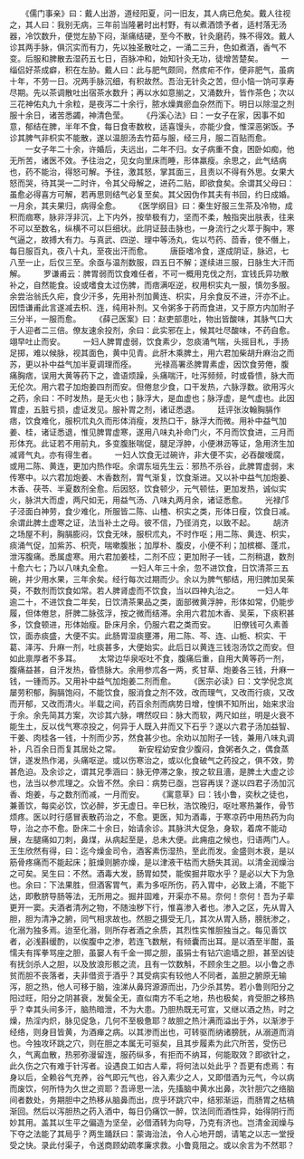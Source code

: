 <!-- { "loadSidebar": true } -->
　　《儒门事亲》曰：戴人出游，道经阳夏，问一旧友，其人病已危矣。戴人往视之，其人曰：我别无病，三年前当隆暑时出村野，有以煮酒馈予者，适村落无汤器，冷饮数升，便觉左胁下闷，渐痛结硬，至今不散，针灸磨药，殊不得效。戴人诊其两手脉，俱沉实而有力，先以独圣散吐之，一涌二三升，色如煮酒，香气不变。后服和脾散去湿药五七日，百脉冲和，始知针灸无功，徒增苦楚矣。
　　一缁侣好茶成癖，积在左胁。戴人曰：此与肥气颇同，然痎疟不作，便非肥气，虽病十年，不劳一日。况两手脉沉细，有积故然。吾治无针灸之苦，但小恼一饷可享寿尽期。先以茶调散吐出宿茶水数升；再以水如意揃之，又涌数升，皆作茶色；次以三花神佑丸九十余粒，是夜泻二十余行，脓水燥粪瘀血杂然而下。明日以除湿之剂服十余日，诸苦悉蠲，神清色莹。
　　《丹溪心法》曰：一女子在家，因事不如意，郁结在脾，半年不食，每日食枣数枚，适喜馒头，亦能少食，惟深恶粥饭。予诊其脾气非枳实不能散，遂以温胆汤去竹茹与服，经三月，服二百贴而愈。
　　一女子年二十余，许婚后，夫远出，二年不归。女子病重不食，困卧如痴，他无所苦，诸医不效。予往治之，见女向里床而睡，形体羸瘦。余思之，此气结病也，药不能治，得怒可解。予往，激其怒，掌其面三，且责以不得有外思。女果大怒而哭，待其哭一二时许，令其父母解之，进药二贴，即欲食矣。余谓其父母曰：虽愈必得喜方可解，若再思则结气必复至矣。其父因伪作其夫有书回，约日成婚。一月余，其夫果归，病得全愈。
　　《医学纲目》曰：秦生好服三生茶及冷物，成积而痼寒，脉非浮非沉，上下内外，按举极有力，坚而不柔，触指突出肤表，往来不可以至数名，纵横不可以巨细状。此阴证鼓击脉也，一身流行之火萃于胸中，寒气逼之，故搏大有力。与真武、四逆、理中等汤丸，佐以芍药、茴香，使不僭上，每日服百丸，夜八十丸，至夜出汗而愈。
　　唐臣嗜冷食，遂成阴证，脉迟，七八至一止，后仅三至。余亟与温剂数服，四五日不解；遂续进三服，日脉生大汗而解。
　　罗谦甫云：脾胃弱而饮食难任者，不可一概用克伐之剂，宜钱氏异功散补之，自然能食。设或嗜食太过伤脾，而痞满呕逆，权用枳实丸一服，慎勿多服。余尝治翁氏久疟，食少汗多，先用补剂加黄连、枳实，月余食反不进，汗亦不止。因悟谦甫此言遂减去枳、连，纯用补剂。又令粥多于药而食进，又于原方内加附子三分半，一服而愈。
　　《薛己医案》曰：赵吏部患吐，物出皆酸味，其脉气口大于人迎者二三倍。僚友速余投剂，余曰：此实邪在上，候其吐尽酸味，不药自愈。翊早吐止而安。
　　一妇人脾胃虚弱，饮食素少，忽痰涌气喘，头摇目札，手扬足掷，难以候脉，视其面色，黄中见青。此肝木乘脾土，用六君加柴胡升麻治之而苏，更以补中益气加半夏调理而痊。
　　光禄高署丞脾胃素虚，因饮食劳倦，腹痛胸痞，误用大黄等药下之，谵语烦躁，头痛喘汗，吐泻频频，时或昏愦，脉大而无伦次。用六君子加炮姜四剂而安。但倦怠少食，口干发热，六脉浮数。欲用泻火之药，余曰：不时发热，是无火也；脉浮大，是血虚也；脉浮虚，是气虚也。此因胃虚，五脏亏损，虚证发见。服补胃之剂，诸证悉退。
　　廷评张汝翰胸膈作痞，饮食难化，服枳朮丸久而形体消瘦，发热口干，脉浮大而微。用补中益气加姜、桂，诸证悉退，惟见脾胃虚寒，遂用八味丸补命门火，不月而饮食进，三月而形体充。此证若不用前丸，多变腹胀喘促，腿足浮肿，小便淋沥等证，急用济生加减肾气丸，亦有得生者。
　　一妇人饮食无过碗许，非大便不实，必吞酸嗳腐，或用二陈、黄连，更加内热作呕。余谓东垣先生云：邪热不杀谷，此脾胃虚弱，末传寒中。以六君加炮姜、木香数剂，胃气渐复，饮食渐进。又以补中益气加炮姜、木香、茯苓、半夏数剂全愈。后因怒，饮食顿少，元气顿怯，更加发热，诚似实火，脉洪大而虚，两尺如无，用益气汤、八味丸两月余，诸证悉愈。
　　光禄邝子泾面白神劳，食少难化，所服皆二陈、山楂、枳实之类，形体日瘦，饮食日减。余谓此脾土虚寒之证，法当补土之母。彼不信，乃径消克，以致不起。
　　胡济之场屋不利，胸膈膨闷，饮食无味，服枳朮丸，不时作呕；用二陈、黄连、枳实，痰涌气促，加紫苏、枳壳，喘嗽腹胀；加厚朴、腹皮，小便不利；加槟榔、蓬朮，泄泻腹痛。悉属虚寒。用六君加姜桂，二剂不应；更加附子一钱，二剂稍退，数剂十愈六七；乃以八味丸全愈。
　　一妇人年三十余，忽不进饮食，日饮清茶三五碗，并少用水果，三年余矣。经行每次过期而少。余以为脾气郁结，用归脾加吴茱萸，不数剂而饮食如常。若人脾肾虚而不饮食，当以四神丸治之。
　　一妇人年逾二十，不进饮食二年矣，日饮清茶果品之类，面部微黄浮肿，形体如常，仍能步履，但体倦怠，肝脾二脉弦浮，按之微而结滞。余用六君加木香、吴茱，下痰积甚多，饮食顿进，形体始瘦。卧床月余，仍服六君之类而安。
　　旧僚钱可久素善饮，面赤痰盛，大便不实。此肠胃湿痰壅滞，用二陈、芩、连、山栀、枳实、干葛、泽泻、升麻一剂，吐痰甚多，大便始实。此后日以黄连三钱泡汤饮之而安。但如此禀厚者不多耳。
　　太常边华泉呕吐不食，腹痛后重，自用大黄等药一剂，腹痛益甚，自汗发热，昏愦脉大。余用参朮各一两，炙甘草、炮姜各三钱，升麻一钱，一锺而苏。又用补中益气加炮姜二剂而愈。
　　《医宗必读》曰：文学倪念岚屡劳积郁，胸膈饱闷，不能饮食，服消食之剂不效，改而理气，又改而行痰，又改而开郁，又改而清火。半载之间，药百余剂而病势日增，惶惧不知所出，始来求治于余。余先简其方案，次诊其六脉，喟然叹曰：脉大而软，两尺如丝，明是火衰不能生土，反以伐气寒凉投之，何异于人既入井而又下石乎？遂以六君子汤加益智、干姜、肉桂各一钱，十剂而少苏，然食甚少也。余劝以加附子一钱，兼用八味丸调补，凡百余日而复其居处之常。
　　新安程幼安食少腹闷，食粥者久之，偶食蒸饼，遂发热作渴，头痛呕逆。或以伤寒治之，或以化食破气之药投之，俱不效，势甚危迫。及余诊之，谓其兄季涵曰：脉无停滞之象，按之软且濇，是脾土大虚之诊也，法当以参朮理之。众皆不然。余曰：病势已亟，岂容再误？遂以四君子汤加沉香、炮姜，与之数剂而减，一月而安。
　　《寓意草》曰：钱小鲁，奕秋之徒也，兼善饮，每奕必饮，饮必醉，岁无虚日。辛巳秋，浩饮晚归，呕吐寒热兼作，骨节烦疼。医以时行感冒表散药治之，不愈。更医，知为酒毒，于寒凉药中用热药为向导，治之亦不愈。卧床二十余日，始请余诊。其脉洪大促急，身软，着席不能动展，左腿痛如刀刺，鼻煤，从病起至是，总未大便。此痈疽之候也，归语两门人。王生欣然有得，曰：迄今燥金司令，酒客素伤湿热，至此而发。金盛则木衰，是以筋骨疼痛而不能起床；脏燥则腑亦燥，是以津液干枯而大肠失其润。以清金润燥治之可矣。吴生曰：不然。酒毒大发，肠胃如焚，能俟掘井取水乎？是必以大下为急也。余曰：下法果胜，但酒客胃气，素为多呕所伤，药入胃中，必致上涌，不能下达，即敷脐导肠等法，无所用之。掘井固难，开渠亦不易。奈何！奈何！吾为子辈更开一窦。夫酒者清冽之物，不随浊秽下行，惟喜渗入者也。渗入之区，先从胃入胆，胆为清净之腑，同气相求故也。然胆之摄受无几，其次从胃入肠，膀胱渗之，化溺为独多焉。迨至化溺，则所存者酒之余质，其烈性实惟胆独当之。每见善饮者，必浅斟缓酌，以俟腹中之渗，若连飞数觥，有倾囊而出耳。是以酒至半酣，虽懦夫有挥拳骂座之胆，虽窭人有千金一掷之胆，虽狷士有钻穴逾墙之胆，甚至凶徒有抚剑杀人之胆，以及放浪形骸之流，且有一饮数斛，不顾余生之胆。以小鲁之赤贫而胆不丧落者，夫非借资于酒乎？其受病实有较他人不同者，盖胆之腑原无输泻，胆之热，他人可移于脑，浊涕从鼻窍源源而出，乃少杀其势。若小鲁则阳分之阳过旺，阳分之阴甚衰，发鬓全无，直似南方不毛之地，热也极矣，肯受胆之移热乎？幸其头间多汗，脑热暗泄，不为大患。乃胆热既无可宣，又继以酒之热，时之燥，热淫内炽，脉见促急，几何不至极惫耶？故胆之热汁满而溢出于外，以渐渗于经络，则身目皆黄，为酒瘅之病。以其渗而出也，可转驱而纳诸膀胱，从溺道而消也。今独攻环跳之穴，则在胆之本属无可驱矣，且其步履素为此穴所苦，受伤已久，气离血散，热邪弥漫留连，服药纵多，有拒而不纳耳，何能取效？即欲针之，此久伤之穴有难于针泻者。设遇良工如古人辈，将何法以处此乎？吾更有虑焉：有身以后，全赖谷气充养，谷气即元气也，谷入素少之人，又即借酒为元气，今以病而废饮，何所恃为久世之资耶？吾谛思一法，先搐脑中黄水出鼻，次针胆穴之络脑间者数处，务期胆中之热移从脑鼻而出，庶乎环跳穴中，结邪渐运，而肠胃之枯槁渐回。然后以泻胆热之药入酒中，每日仍痛饮一醉，饮法同而酒性异，始得阴行而妙其用。盖其以生平之偏造为坚垒，必借酒转为向导，乃克有济也。岂清金润燥与下夺之法能了其局乎？两生踊跃曰：蒙诲治法，令人心地开朗，请笔之以志一堂授受之快。录此付渠子，令送商顾幼疏孝廉求救。小鲁竟阻之。或以余言为不然耶？

